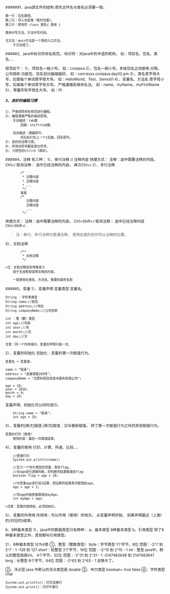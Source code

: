 <small>
######1、java源文件的结构
	首先文件名与类名必须要一致。
	
	第一行：包名路径。
	第二行：导入外部类（暂时空着）。
	第三行：修饰符 class 类名{ 类体 }

	类体中写方法，方法中写代码。

	主方法：main方法是一个类的入口方法，
		千万别错了。

#####2、java中标识符命名规范。
   标识符：对java中的术语的昵称。
	如：项目名、包名、类名.....

   规范如下：
	1）、项目名一般小写。
		如：corejava
2）、包名一般小写，多级包名之间使用.分隔。
		公司简称.功能包，包名划分越细越好。
		如：com.ksxx.corejava.day02.pm
3）、类名首字母大写，后面每个单词首字母大写。
		如：HelloWorld、Test、Demo01
4）、变量名、方法名
		首字母小写，后面每个单词首字母大写。
		严格遵循驼峰命名法。
		如：name、myName、myFirstName
5）、常量所有字母全大写。
		如：PI

##### 3、良好的编程习惯
	1）、严格按照命名规范进行编程。
	2）、编程遵循严格的缩进原则。
		手动缩进：tab键
		    回缩：shift+tab键。

		自动缩进：遵循即可。
		    将光标打在上一个{后面，回车即可。
	3）、良好的注释习惯。
	4）、所有的符号都是英文符号。
	5）、习惯性的Ctrl+S（保存）。

#####4、注释
   有三种：
	1）、单行注释
		// 注释内容
快捷方式：
		   注释：选中需要注释的内容。
			 Ctrl+/
		   取消注释：
			 选中已经注释的内容。
			 再次Ctrl+/
2）、多行注释
```
		/*
		 * 注释内容	
		 * 注释内容
		 * ...
		 */
		或者
		/*
		   注释内容
		   注释内容
		   ...
		 */
```
快捷方式：
		    注释：选中需要注释的内容。
			  Ctrl+Shift+/
 取消注释：
			  选中已经注释内容
			  Ctrl+Shift+\
>注：单行、多行注释为普通注释，
		使用在类的任何可以注释的位置。

3）、文档注释
```
		/**
		 * 文档注释
		 */
```
		
	>注：文档注释具有特殊意义
		用于生成帮助说明文档的内容。
	
	    一般使用在类名、方法名、重要的属性名前

#####5、变量
   1）、变量声明
	变量类型 变量名;

	String ：字符串类型
	String name;//姓名
	String address;//地址
	String companyName;//公司名称

	int ：整（数）类型
	int age;//年龄
	int year;//年
	int month;//月
	int day;//日

	注意：同一个作用域内，变量的声明只能一次。

   2）、变量的初始化
	初始化：变量的第一次赋值行为。

	变量名 = 变量值;
	
	name = "程承";
	address = "金寨南路289号";
	companyName = "合肥科硕信息技术服务有限公司";

	age = 18;
	year = 2016;
	month = 9;
	day = 20;

   变量声明、初始化可以同时进行。
```
	String name = "程承";
	int age = 10;
```
	
   3）、变量的[再次]赋值
	[再次]赋值：又叫重新赋值。
		除了第一次赋值行为之外的其他赋值行为。

	变量的打印（使用）
		使用的是：最后一次赋值结果。
   
   4）、变量的使用
	打印、计算、传递、比较....
```
	//直接打印
	System.out.println(name);

	//定义一个布尔类型的变量，取名flag。
	//对age进行逻辑判断。将判断的结果赋值给flag
	boolean flag = age > 18;
		
	//对变量age进行加1运算，把运算的结果再次赋值给age。
	age = age + 1;

	//将age的值直接赋值给myAge。
	int myAge = age;
```
	>注意：变量的使用前，必须初始化。

   5）、变量的作用域
	作用域：可以作用（使用）的地方。
从变量声明开始，
	到离声明最近（上面）的{对应的}结束。

6、8种基本类型
   1）、java中的数据类型只有两种：
	a、基本类型
	   8种基本类型
b、引用类型
	   除了8种基本类型之外，其他都叫引用类型。

   2）、8种基本类型
	分为4类
	①、整型（整数类型）
	    byte：字节类型
		1个字节，8位
		范围：-2^7 到 2^7 - 1
			-128 到 127
 short：短整型
		2个字节，16位
		范围：-2^15 到 2^15 - 1
 int：整型
		java中，默认的整型就是int。
		4个字节，32位
		范围：-2^31 到 2^31 - 1
			-2147483648 到 2147483647
 long：长整型
		8个字节，64位
		范围：-2^63 到 2^63 - 1
			足够大了。
	    
②、浮点型
 java 中默认的浮点类型是 double
③、布尔类型
boolean= true false
④、字符类型
char 

	System.out.println()：打印且换行
	System.out.print()：打印不换行
